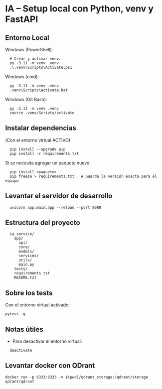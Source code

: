 IA – Setup local con Python, venv y FastAPI
==================================================

## Entorno Local

Windows (PowerShell):
```
  # Crear y activar venv:
  py -3.11 -m venv .venv
  .\.venv\Scripts\Activate.ps1
```
Windows (cmd):
```
  py -3.11 -m venv .venv
  .venv\Scripts\activate.bat
```
Windows (Git Bash):
```
  py -3.11 -m venv .venv
  source .venv/Scripts/activate
```


## Instalar dependencias

(Con el entorno virtual ACTIVO)
```
  pip install --upgrade pip
  pip install -r requirements.txt
```
Si se necesita agregar un paquete nuevo:
```
  pip install <paquete>
  pip freeze > requirements.txt   # Guarda la versión exacta para el equipo
```

## Levantar el servidor de desarrollo
```
  uvicorn app.main:app --reload --port 8080
```

## Estructura del proyecto 
```
  ia_service/
    app/
      api/
      core/
      models/
      services/
      utils/
      main.py
    tests/
    requirements.txt
    README.txt
```

## Sobre los tests
Con el entorno virtual activado:
```
pytest -q
```


## Notas útiles

- Para desactivar el entorno virtual:
```
  deactivate
```



## Levantar docker con QDrant

```
docker run -p 6333:6333 -v $(pwd)/qdrant_storage:/qdrant/storage qdrant/qdrant
```
